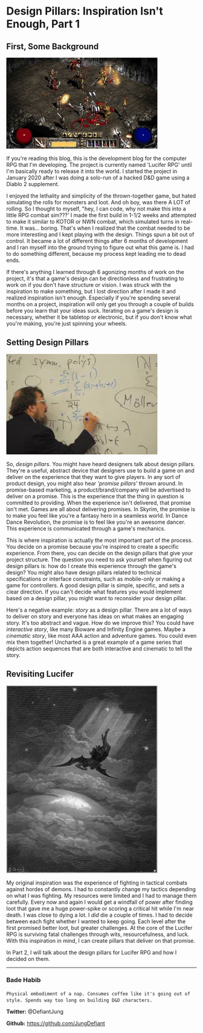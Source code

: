 # Design Pillars: Inspiration Isn't Enough, Part 1
## First, Some Background
<img width=400 src="https://github.com/JungDefiant/jungdefiant.github.io/blob/master/dev-blog/dims.jpg?raw=true">

If you're reading this blog, this is the development blog for the computer RPG that I'm developing. The project is currently named 'Lucifer RPG' until I'm basically ready to release it into the world. I started the project in January 2020 after I was doing a solo-run of a hacked D&D game using a Diablo 2 supplement.

I enjoyed the lethality and simplicity of the thrown-together game, but hated simulating the rolls for monsters and loot. And oh boy, was there A LOT of rolling. So I thought to myself, "hey, I can code, why not make this into a little RPG combat sim???' I made the first build in 1-1/2 weeks and attempted to make it similar to KOTOR or NWN combat, which simulated turns in real-time. It was... boring. That's when I realized that the combat needed to be more interesting and I kept playing with the design. Things spun a bit out of control. It became a lot of different things after 6 months of development and I ran myself into the ground trying to figure out what this game is. I had to do something different, because my process kept leading me to dead ends.

If there's anything I learned through 6 agonizing months of work on the project, it's that a game's design can be directionless and frustrating to work on if you don't have structure or vision. I was struck with the inspiration to make something, but I lost direction after I made it and realized inspiration isn't enough. Especially if you're spending several months on a project, inspiration will only get you through a couple of builds before you learn that your ideas suck. Iterating on a game's design is necessary, whether it be tabletop or electronic, but if you don't know what you're making, you're just spinning your wheels.

## Setting Design Pillars
<img width=400 src="https://github.com/JungDefiant/jungdefiant.github.io/blob/master/dev-blog/download.jpg?raw=true">

So, *design pillars*. You might have heard designers talk about design pillars. They're a useful, abstract device that designers use to build a game on and deliver on the experience that they want to give players. In any sort of product design, you might also hear *'promise pillars'* thrown around. In promise-based marketing, a product/brand/company will be advertised to deliver on a promise. This is the experience that the thing in question is committed to providing. When the experience isn't delivered, that promise isn't met. Games are all about delivering promises. In Skyrim, the promise is to make you feel like you're a fantasy hero in a seamless world. In Dance Dance Revolution, the promise is to feel like you're an awesome dancer. This experience is communicated through a game's mechanics.

This is where inspiration is actually the most important part of the process. You decide on a promise because you're inspired to create a specific experience. From there, you can decide on the design pillars that give your project structure. The question you need to ask yourself when figuring out design pillars is: how do I create this experience through the game's design? You might also have design pillars related to technical specifications or interface constraints, such as mobile-only or making a game for controllers. A good design pillar is simple, specific, and sets a clear direction. If you can't decide what features you would implement based on a design pillar, you might want to reconsider your design pillar.

Here's a negative example: *story* as a design pillar. There are a lot of ways to deliver on story and everyone has ideas on what makes an engaging story. It's too abstract and vague. How do we improve this? You could have *interactive story*, like many Bioware and Infinity Engine games. Maybe a *cinematic story*, like most AAA action and adventure games. You could even mix them together! Uncharted is a great example of a game series that depicts action sequences that are both interactive and cinematic to tell the story.

## Revisiting Lucifer
<img width=400 src="https://github.com/JungDefiant/jungdefiant.github.io/blob/master/dev-blog/Paradise_Lost_12.jpg?raw=true">

My original inspiration was the experience of fighting in tactical combats against hordes of demons. I had to constantly change my tactics depending on what I was fighting. My resources were limited and I had to manage them carefully. Every now and again I would get a windfall of power after finding loot that gave me a huge power-spike or scoring a critical hit while I'm near death. I was close to dying a lot. I *did* die a couple of times. I had to decide between each fight whether I wanted to keep going. Each level after the first promised better loot, but greater challenges. At the core of the Lucifer RPG is surviving fatal challenges through wits, resourcefulness, and luck. With this inspiration in mind, I can create pillars that deliver on that promise.

In Part 2, I will talk about the design pillars for Lucifer RPG and how I decided on them.

---
### Bade Habib

```Physical embodiment of a nap. Consumes coffee like it's going out of style. Spends way too long on building D&D characters.```

**Twitter:** @DefiantJung

**Github:** https://github.com/JungDefiant
